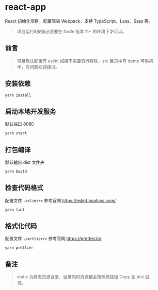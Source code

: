 # react-app

React 初始化项目，配置简易 Webpack，支持 TypeScript、Less、Sass 等。

> 项目运行&安装必须要在 Node 版本 11+ 的环境下才可以。

## 前言
> 项目默认配置有 eslint 如果不需要自行移除，src 目录中有 demo 可供初学，有问题欢迎探讨。

## 安装依赖
```bash
yarn install
```

## 启动本地开发服务
默认端口 8080
```bash
yarn start
```

## 打包编译
默认输出 dist 文件夹
```bash
yarn build
```

## 检查代码格式
配置文件 `.eslintrc` 参考官网 https://eslint.bootcss.com/
```bash
yarn lint
```

## 格式化代码
配置文件 `.perttierrc` 参考官网 https://prettier.io/
```bash
yarn prettier
```

## 备注
> static 为静态资源目录，目录内的资源都会按照原路径 Copy 至 dist 目录。
